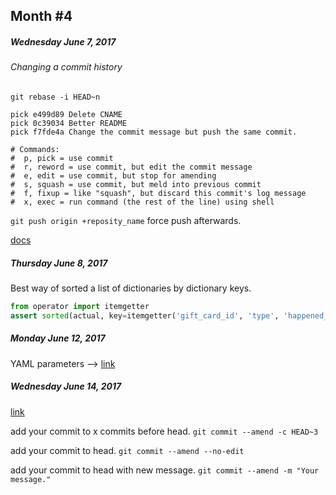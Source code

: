 ## Month #4

##### Wednesday June 7, 2017

###### Changing a commit history
`git rebase -i HEAD~n`
```
pick e499d89 Delete CNAME
pick 0c39034 Better README
pick f7fde4a Change the commit message but push the same commit.

# Commands:
#  p, pick = use commit
#  r, reword = use commit, but edit the commit message
#  e, edit = use commit, but stop for amending
#  s, squash = use commit, but meld into previous commit
#  f, fixup = like "squash", but discard this commit's log message
#  x, exec = run command (the rest of the line) using shell
```

`git push origin +reposity_name` force push afterwards.

[docs](https://help.github.com/articles/changing-a-commit-message/)


##### Thursday June 8, 2017

Best way of sorted a list of dictionaries by dictionary keys.

```python
from operator import itemgetter
assert sorted(actual, key=itemgetter('gift_card_id', 'type', 'happened_at')) == sorted(expected, key=itemgetter('gift_card_id', 'type', 'happened_at'))
```

##### Monday June 12, 2017

YAML parameters --> [link](http://yaml.org/type/merge.html)


##### Wednesday June 14, 2017

[link](https://coderwall.com/p/6mihba/amend-a-git-commit)

add your commit to x commits before head. `git commit --amend -c HEAD~3`

add your commit to head. `git commit --amend --no-edit`

add your commit to head with new message. `git commit --amend -m "Your message."`

